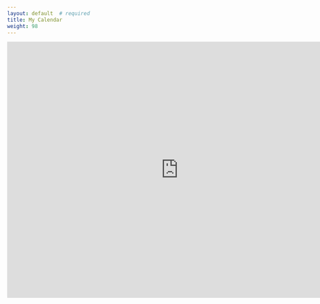 ```yaml
---
layout: default  # required
title: My Calendar
weight: 98
---
```

<iframe src="https://calendar.google.com/calendar/b/1/embed?height=600&amp;wkst=1&amp;bgcolor=%23FFFFFF&amp;ctz=America%2FToronto" style="border-width:0" width="800" height="600" frameborder="0" scrolling="no"></iframe>
